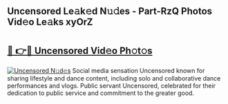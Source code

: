 ## Uncensored Le𝚊k𝚎d N𝚞𝚍es - Part-RzQ Photos Vid𝚎o Le𝚊ks xyOrZ

# <h2><a href="http://fbd3891.evod.top/?m=Uncensored">🔗 👉🔴 Uncensored Vid𝚎o Ph𝚘t𝚘s</a></h2>

[![Uncensored N𝚞d𝚎s](https://i.imgur.com/8V9OHl7.gif)](http://fbd3891.evod.top/?m=Uncensored)
Social media sensation Uncensored known for sharing lifestyle and dance content, including solo and collaborative dance performances and vlogs. Public servant Uncensored, celebrated for their dedication to public service and commitment to the greater good. 
